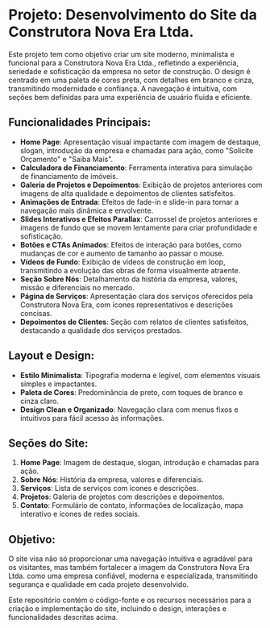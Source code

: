 # Projeto: Desenvolvimento do Site da Construtora Nova Era Ltda.

Este projeto tem como objetivo criar um site moderno, minimalista e funcional para a Construtora Nova Era Ltda., refletindo a experiência, seriedade e sofisticação da empresa no setor de construção. O design é centrado em uma paleta de cores preta, com detalhes em branco e cinza, transmitindo modernidade e confiança. A navegação é intuitiva, com seções bem definidas para uma experiência de usuário fluida e eficiente.

## Funcionalidades Principais:
- **Home Page**: Apresentação visual impactante com imagem de destaque, slogan, introdução da empresa e chamadas para ação, como "Solicite Orçamento" e "Saiba Mais".
- **Calculadora de Financiamento**: Ferramenta interativa para simulação de financiamento de imóveis.
- **Galeria de Projetos e Depoimentos**: Exibição de projetos anteriores com imagens de alta qualidade e depoimentos de clientes satisfeitos.
- **Animações de Entrada**: Efeitos de fade-in e slide-in para tornar a navegação mais dinâmica e envolvente.
- **Slides Interativos e Efeitos Parallax**: Carrossel de projetos anteriores e imagens de fundo que se movem lentamente para criar profundidade e sofisticação.
- **Botões e CTAs Animados**: Efeitos de interação para botões, como mudanças de cor e aumento de tamanho ao passar o mouse.
- **Vídeos de Fundo**: Exibição de vídeos de construção em loop, transmitindo a evolução das obras de forma visualmente atraente.
- **Seção Sobre Nós**: Detalhamento da história da empresa, valores, missão e diferenciais no mercado.
- **Página de Serviços**: Apresentação clara dos serviços oferecidos pela Construtora Nova Era, com ícones representativos e descrições concisas.
- **Depoimentos de Clientes**: Seção com relatos de clientes satisfeitos, destacando a qualidade dos serviços prestados.

## Layout e Design:
- **Estilo Minimalista**: Tipografia moderna e legível, com elementos visuais simples e impactantes.
- **Paleta de Cores**: Predominância de preto, com toques de branco e cinza claro.
- **Design Clean e Organizado**: Navegação clara com menus fixos e intuitivos para fácil acesso às informações.

## Seções do Site:
1. **Home Page**: Imagem de destaque, slogan, introdução e chamadas para ação.
2. **Sobre Nós**: História da empresa, valores e diferenciais.
3. **Serviços**: Lista de serviços com ícones e descrições.
4. **Projetos**: Galeria de projetos com descrições e depoimentos.
5. **Contato**: Formulário de contato, informações de localização, mapa interativo e ícones de redes sociais.

## Objetivo:
O site visa não só proporcionar uma navegação intuitiva e agradável para os visitantes, mas também fortalecer a imagem da Construtora Nova Era Ltda. como uma empresa confiável, moderna e especializada, transmitindo segurança e qualidade em cada projeto desenvolvido.

Este repositório contém o código-fonte e os recursos necessários para a criação e implementação do site, incluindo o design, interações e funcionalidades descritas acima.

